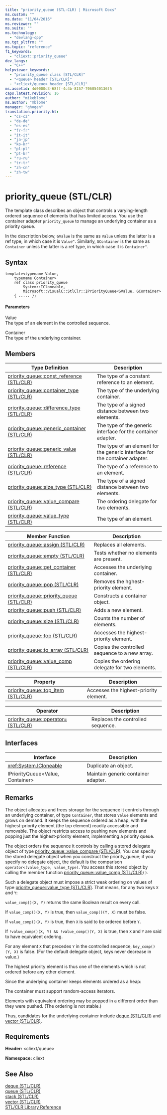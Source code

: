 ```yaml
---
title: "priority_queue (STL-CLR) | Microsoft Docs"
ms.custom: ""
ms.date: "11/04/2016"
ms.reviewer: ""
ms.suite: ""
ms.technology: 
  - "devlang-cpp"
ms.tgt_pltfrm: ""
ms.topic: "reference"
f1_keywords: 
  - "cliext::priority_queue"
dev_langs: 
  - "C++"
helpviewer_keywords: 
  - "priority_queue class [STL/CLR]"
  - "<queue> header [STL/CLR]"
  - "<cliext/queue> header [STL/CLR]"
ms.assetid: 4d0000d3-68ff-4c4b-8157-7060540136f5
caps.latest.revision: 16
author: "mikeblome"
ms.author: "mblome"
manager: "ghogen"
translation.priority.ht: 
  - "cs-cz"
  - "de-de"
  - "es-es"
  - "fr-fr"
  - "it-it"
  - "ja-jp"
  - "ko-kr"
  - "pl-pl"
  - "pt-br"
  - "ru-ru"
  - "tr-tr"
  - "zh-cn"
  - "zh-tw"
---
```

# priority_queue (STL/CLR)
The template class describes an object that controls a varying-length ordered sequence of elements that has limited access. You use the container adapter `priority_queue` to manage an underlying container as a priority queue.  
  
 In the description below, `GValue` is the same as `Value` unless the latter is a ref type, in which case it is `Value^`. Similarly, `GContainer` is the same as `Container` unless the latter is a ref type, in which case it is `Container^`.  
  
## Syntax  
  
```  
template<typename Value,  
    typename Container>  
    ref class priority_queue  
        System::ICloneable,  
        Microsoft::VisualC::StlClr::IPriorityQueue<GValue, GContainer>  
    { ..... };  
```  
  
#### Parameters  
 Value  
 The type of an element in the controlled sequence.  
  
 Container  
 The type of the underlying container.  
  
## Members  
  
|Type Definition|Description|  
|---------------------|-----------------|  
|[priority_queue::const_reference (STL/CLR)](../dotnet/priority-queue-const-reference-stl-clr.md)|The type of a constant reference to an element.|  
|[priority_queue::container_type (STL/CLR)](../dotnet/priority-queue-container-type-stl-clr.md)|The type of the underlying container.|  
|[priority_queue::difference_type (STL/CLR)](../dotnet/priority-queue-difference-type-stl-clr.md)|The type of a signed distance between two elements.|  
|[priority_queue::generic_container (STL/CLR)](../dotnet/priority-queue-generic-container-stl-clr.md)|The type of the generic interface for the container adapter.|  
|[priority_queue::generic_value (STL/CLR)](../dotnet/priority-queue-generic-value-stl-clr.md)|The type of an element for the generic interface for the container adapter.|  
|[priority_queue::reference (STL/CLR)](../dotnet/priority-queue-reference-stl-clr.md)|The type of a reference to an element.|  
|[priority_queue::size_type (STL/CLR)](../dotnet/priority-queue-size-type-stl-clr.md)|The type of a signed distance between two elements.|  
|[priority_queue::value_compare (STL/CLR)](../dotnet/priority-queue-value-compare-stl-clr.md)|The ordering delegate for two elements.|  
|[priority_queue::value_type (STL/CLR)](../dotnet/priority-queue-value-type-stl-clr.md)|The type of an element.|  
  
|Member Function|Description|  
|---------------------|-----------------|  
|[priority_queue::assign (STL/CLR)](../dotnet/priority-queue-assign-stl-clr.md)|Replaces all elements.|  
|[priority_queue::empty (STL/CLR)](../dotnet/priority-queue-empty-stl-clr.md)|Tests whether no elements are present.|  
|[priority_queue::get_container (STL/CLR)](../dotnet/priority-queue-get-container-stl-clr.md)|Accesses the underlying container.|  
|[priority_queue::pop (STL/CLR)](../dotnet/priority-queue-pop-stl-clr.md)|Removes the hghest-priority element.|  
|[priority_queue::priority_queue (STL/CLR)](../dotnet/priority-queue-priority-queue-stl-clr.md)|Constructs a container object.|  
|[priority_queue::push (STL/CLR)](../dotnet/priority-queue-push-stl-clr.md)|Adds a new element.|  
|[priority_queue::size (STL/CLR)](../dotnet/priority-queue-size-stl-clr.md)|Counts the number of elements.|  
|[priority_queue::top (STL/CLR)](../dotnet/priority-queue-top-stl-clr.md)|Accesses the highest-priority element.|  
|[priority_queue::to_array (STL/CLR)](../dotnet/priority-queue-to-array-stl-clr.md)|Copies the controlled sequence to a new array.|  
|[priority_queue::value_comp (STL/CLR)](../dotnet/priority-queue-value-comp-stl-clr.md)|Copies the ordering delegate for two elements.|  
  
|Property|Description|  
|--------------|-----------------|  
|[priority_queue::top_item (STL/CLR)](../dotnet/priority-queue-top-item-stl-clr.md)|Accesses the highest-priority element.|  
  
|Operator|Description|  
|--------------|-----------------|  
|[priority_queue::operator= (STL/CLR)](../dotnet/priority-queue-operator-assign-stl-clr.md)|Replaces the controlled sequence.|  
  
## Interfaces  
  
|Interface|Description|  
|---------------|-----------------|  
|<xref:System.ICloneable>|Duplicate an object.|  
|IPriorityQueue\<Value, Container>|Maintain generic container adapter.|  
  
## Remarks  
 The object allocates and frees storage for the sequence it controls through an underlying container, of type `Container`, that stores `Value` elements and grows on demand. It keeps the sequence ordered as a heap, with the highest-priority element (the top element) readily accessible and removable. The object restricts access to pushing new elements and popping just the highest-priority element, implementing a priority queue.  
  
 The object orders the sequence it controls by calling a stored delegate object of type [priority_queue::value_compare (STL/CLR)](../dotnet/priority-queue-value-compare-stl-clr.md). You can specify the stored delegate object when you construct the priority_queue; if you specify no delegate object, the default is the comparison `operator<(value_type, value_type)`. You access this stored object by calling the member function [priority_queue::value_comp (STL/CLR)](../dotnet/priority-queue-value-comp-stl-clr.md)`()`.  
  
 Such a delegate object must impose a strict weak ordering on values of type [priority_queue::value_type (STL/CLR)](../dotnet/priority-queue-value-type-stl-clr.md). That means, for any two keys `X` and `Y`:  
  
 `value_comp()(X, Y)` returns the same Boolean result on every call.  
  
 If `value_comp()(X, Y)` is true, then `value_comp()(Y, X)` must be false.  
  
 If `value_comp()(X, Y)` is true, then `X` is said to be ordered before `Y`.  
  
 If `!value_comp()(X, Y) && !value_comp()(Y, X)` is true, then `X` and `Y` are said to have equivalent ordering.  
  
 For any element `X` that precedes `Y` in the controlled sequence, `key_comp()(Y, X)` is false. (For the default delegate object, keys never decrease in value.)  
  
 The highest priority element is thus one of the elements which is not ordered before any other element.  
  
 Since the underlying container keeps elements ordered as a heap:  
  
 The container must support random-access iterators.  
  
 Elements with equivalent ordering may be popped in a different order than they were pushed. (The ordering is not stable.)  
  
 Thus, candidates for the underlying container include [deque (STL/CLR)](../dotnet/deque-stl-clr.md) and [vector (STL/CLR)](../dotnet/vector-stl-clr.md).  
  
## Requirements  
 **Header:** \<cliext/queue>  
  
 **Namespace:** cliext  
  
## See Also  
 [deque (STL/CLR)](../dotnet/deque-stl-clr.md)   
 [queue (STL/CLR)](../dotnet/queue-stl-clr.md)   
 [stack (STL/CLR)](../dotnet/stack-stl-clr.md)   
 [vector (STL/CLR)](../dotnet/vector-stl-clr.md)   
 [STL/CLR Library Reference](../dotnet/stl-clr-library-reference.md)
